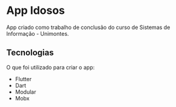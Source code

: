# App Idosos

App criado como trabalho de conclusão do curso de Sistemas de Informação - Unimontes.

## Tecnologias

O que foi utilizado para criar o app:

- Flutter
- Dart
- Modular
- Mobx


